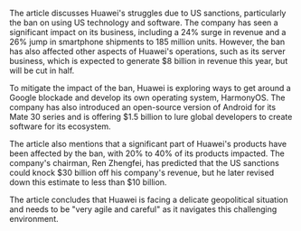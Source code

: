 The article discusses Huawei's struggles due to US sanctions, particularly the ban on using US technology and software. The company has seen a significant impact on its business, including a 24% surge in revenue and a 26% jump in smartphone shipments to 185 million units. However, the ban has also affected other aspects of Huawei's operations, such as its server business, which is expected to generate $8 billion in revenue this year, but will be cut in half.

To mitigate the impact of the ban, Huawei is exploring ways to get around a Google blockade and develop its own operating system, HarmonyOS. The company has also introduced an open-source version of Android for its Mate 30 series and is offering $1.5 billion to lure global developers to create software for its ecosystem.

The article also mentions that a significant part of Huawei's products have been affected by the ban, with 20% to 40% of its products impacted. The company's chairman, Ren Zhengfei, has predicted that the US sanctions could knock $30 billion off his company's revenue, but he later revised down this estimate to less than $10 billion.

The article concludes that Huawei is facing a delicate geopolitical situation and needs to be "very agile and careful" as it navigates this challenging environment.